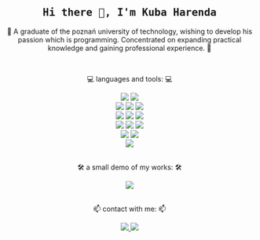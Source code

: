 <h2 align='center'><samp><strong>Hi there 👋, I'm Kuba Harenda</strong></samp></h2>

<p align='center'>💬 A graduate of the poznań university of technology, wishing to develop his passion which is programming. Concentrated on expanding practical knowledge and gaining professional experience. 💬</p>
<br>
<p align="center">💻 languages and tools: 💻</p>
<div align="center">
  <img src="https://img.shields.io/badge/-Visual%20Studio-000000?style=flat&logo=visual-studio&logoColor=68217A&labelColor=000000)"/>
  <img src="https://img.shields.io/badge/-Visual%20Studio%20Code-000000?style=flat&logo=visual-studio-code&logoColor=2596BE&labelColor=000000)"/>
</div>
<div align="center">
  <img src="https://img.shields.io/badge/-HTML5-000000?style=flat&logo=html5&logoColor=E34F26&labelColor=000000)"/>
  <img src="https://img.shields.io/badge/-CSS3-000000?style=flat&logo=css3&logoColor=1572B6&labelColor=000000)"/>
  <img src="https://img.shields.io/badge/-Java%20Script-000000?style=flat&logo=javascript&logoColor=F7E018&labelColor=000000)"/>
</div>
<div align="center">
  <img src="https://img.shields.io/badge/-C%20Sharp-000000?style=flat&logo=c-sharp&logoColor=7f3089&labelColor=000000)"/>
  <img src="https://img.shields.io/badge/-.NET-000000?style=flat&logo=dotnet&logoColor=ffffff&labelColor=000000)"/>
  <img src="https://img.shields.io/badge/-MySQL-000000?style=flat&logo=mysql&logoColor=ffffff&labelColor=000000)"/>
</div>
<div align="center">
  <img src="https://img.shields.io/badge/-Unity-000000?style=flat&logo=unity&logoColor=ffffff&labelColor=000000)"/>
  <img src="https://img.shields.io/badge/-Blender-000000?style=flat&logo=blender&logoColor=e77c0c&labelColor=000000)"/>
  <img src="https://img.shields.io/badge/-Adobe%20Photoshop-000000?style=flat&logo=adobe-photoshop&logoColor=2596BE&labelColor=000000)"/>
</div>
<div align="center">
  <img src="https://img.shields.io/badge/-Git-000000?style=flat&logo=git&logoColor=F05032&labelColor=000000)"/>
  <img src="https://img.shields.io/badge/-GitHub-000000?style=flat&logo=github&logoColor=ffffff&labelColor=000000)"/>
</div>
<div align="center">
  <img src="https://img.shields.io/badge/-Windows-000000?style=flat&logo=windows&logoColor=046ad9&labelColor=000000)"/>
</div>
<br>
<p align='center'>🛠️ a small demo of my works: 🛠️</p>
<div align="center">
  <a href="https://simmer.io/@hary">
  <img src="https://img.shields.io/badge/-Simmer.io-000000?style=flat&logo=itchdotio&logoColor=ffffff&labelColor=000000"/>
  </a>
</div>
<br>
<p align='center'>📫 contact with me: 📫</p>
<div align="center">
  <a href="https://www.linkedin.com/in/jakub-harenda/">
  <img src="https://img.shields.io/badge/LinkedIn-Jakub%20Harenda-blue?logo=Linkedin&logoColor=blue&labelColor=black"/>
  </a>
  <a href="mailto:jakub.harenda@gmail.com">
  <img src="https://img.shields.io/badge/gmail-jakub.harenda@gmail.com-blue?logo=Gmail&logoColor=blue&labelColor=black"/>
  </a>
</div>

<!--
**har-y/har-y** is a ✨ _special_ ✨ repository because its `README.md` (this file) appears on your GitHub profile.

Here are some ideas to get you started:

- 🔭 I’m currently working on ...
- 🌱 I’m currently learning ...
- 👯 I’m looking to collaborate on ...
- 🤔 I’m looking for help with ...
- 💬 Ask me about ...
- 📫 How to reach me: ...
- 😄 Pronouns: ...
- ⚡ Fun fact: ...
-->

[gitsite]: https://github.com/har-y
[linkedin]: https://www.linkedin.com/in/jakub-harenda/
[facebook]: https://www.facebook.com/jakub.harenda
[simmerdotio]: https://simmer.io/@hary
